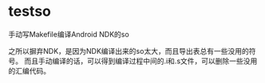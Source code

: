 testso
======

手动写Makefile编译Android NDK的so

之所以摒弃NDK，是因为NDK编译出来的so太大，而且导出表总有一些没用的符号。
而且手动编译的话，可以得到编译过程中间的.i和.s文件，可以删除一些没用的汇编代码。
